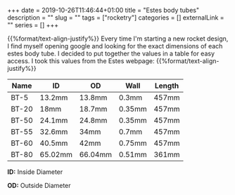 +++ 
date = 2019-10-26T11:46:44+01:00
title = "Estes body tubes"
description = ""
slug = "" 
tags = ["rocketry"]
categories = []
externalLink = ""
series = []
+++

{{%format/text-align-justify%}}
Every time I'm starting a new rocket design, I find myself opening google and looking for the exact dimensions of each estes body tube. I decided to put together the values in a table for easy access. I took this values from the Estes webpage:
{{%format/text-align-justify%}}

| Name  	| ID      	| OD      	| Wall   	| Length 	|
|-------	|---------	|---------	|--------	|--------	|
| BT-5  	| 13.2mm  	| 13.8mm  	| 0.3mm  	| 457mm  	|
| BT-20 	| 18mm    	| 18.7mm  	| 0.35mm 	| 457mm  	|
| BT-50 	| 24.1mm  	| 24.8mm  	| 0.35mm 	| 457mm  	|
| BT-55 	| 32.6mm  	| 34mm    	| 0.7mm  	| 457mm  	|
| BT-60 	| 40.5mm  	| 42mm    	| 0.75mm 	| 457mm  	|
| BT-80 	| 65.02mm 	| 66.04mm 	| 0.51mm 	| 361mm  	|

**ID:** Inside Diameter

**OD:** Outside Diameter